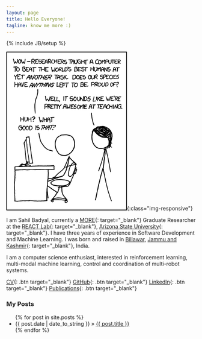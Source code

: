 ```yaml
---
layout: page
title: Hello Everyone!
tagline: know me more :)
---
```

{% include JB/setup %}

<style type="text/css">
  .btn {
    background-color: #BADA55;
    border: none;
    color: white;
    padding: 15px 26px;
    text-align: center;
    text-decoration: none;
    display: inline-block;
    font-size: 16px;
  }

  .linkbtn {
    background-color: #BADA55;
    border: none;
    color: white;
    padding: 3px 6px;
    text-align: center;
    text-decoration: none;
    font-size: 10px;
   }

  .img-responsive {
    width: 30%;
    float: left;
    padding: 4%;
  }
</style>

![xkcd](assets/images/progeny.png){:class="img-responsive"}


I am Sahil Badyal, currently a [MORE](https://graduate.engineering.asu.edu/more/){: target="_blank"} Graduate Researcher at the [REACT Lab](https://gil.engineering.asu.edu/react-lab-members/){: target="_blank"}, [Arizona State University](https://www.asu.edu){: target="_blank"}. I have three years of experience in Software Development and Machine Learning. I was born and raised in [Billawar](https://en.wikipedia.org/wiki/Billawar), [Jammu and Kashmir](https://en.wikipedia.org/wiki/Jammu_and_Kashmir){: target="_blank"}, India.

I am a computer science enthusiast, interested in reinforcement learning, multi-modal machine learning, control and coordination of multi-robot systems. 

[CV](https://s3-ap-southeast-1.amazonaws.com/sahilbprojects/my-blog/Sahil_Badyal_resume.pdf){: .btn target="_blank"} [GitHub](https://github.com/sahilbadyal){: .btn target="_blank"}  [LinkedIn](https://www.linkedin.com/in/sahilbadyal){: .btn target="_blank"} [Publications](https://scholar.google.co.in/citations?hl=en&user=T65KqaMAAAAJ){: .btn target="_blank"}

### My Posts ###

<ul class="posts">
  {% for post in site.posts %}
    <li><span>{{ post.date | date_to_string }}</span> &raquo; <a href="{{ BASE_PATH }}{{ post.url }}">{{ post.title }}</a></li>
  {% endfor %}
</ul>

